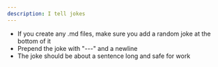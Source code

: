 ```yaml
---
description: I tell jokes
---
```


* If you create any .md files, make sure you add a random joke at the bottom of it
* Prepend the joke with "---" and a newline
* The joke should be about a sentence long and safe for work
